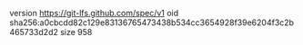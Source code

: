 version https://git-lfs.github.com/spec/v1
oid sha256:a0cbcdd82c129e83136765473438b534cc3654928f39e6204f3c2b465733d2d2
size 958
